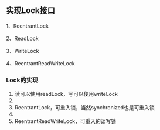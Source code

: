 ## 实现Lock接口

1、ReentrantLock

2、ReadLock

3、WriteLock

4、ReentrantReadWriteLock

### Lock的实现

1. 读可以使用readLock，写可以使用writeLock
2. 
3. ReentrantLock，可重入锁，当然synchronized也是可重入锁
4. 
5. ReentrantReadWriteLock，可重入的读写锁